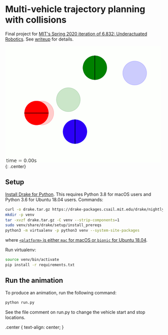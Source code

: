 # Multi-vehicle trajectory planning with collisions

Final project for [MIT's Spring 2020 iteration of 6.832: Underactuated
Robotics](http://underactuated.csail.mit.edu/Spring2020/). See
[writeup](readme-files/writeup.pdf) for details.

![Animation produced by the code](readme-files/animation.gif){: .center}

## Setup

[Install Drake for
Python](https://drake.mit.edu/python_bindings.html#inside-virtualenv). This
requires Python 3.8 for macOS users and Python 3.6 for Ubuntu 18.04 users.
Commands:
```sh
curl -o drake.tar.gz https://drake-packages.csail.mit.edu/drake/nightly/drake-latest-<platform>.tar.gz
mkdir -p venv
tar -xvzf drake.tar.gz -C venv --strip-components=1
sudo venv/share/drake/setup/install_prereqs
python3 -m virtualenv -p python3 venv --system-site-packages
```
where [`<platform>` is either `mac` for macOS or `bionic` for Ubuntu 18.04](https://drake.mit.edu/from_binary.html#binary-installation).

Run virtualenv:
```sh
source venv/bin/activate
pip install -r requirements.txt
```

## Run the animation

To produce an animation, run the following command:
```sh
python run.py
```

See the file comment on run.py to change the vehicle start and stop locations.


.center {
  text-align: center;
}
